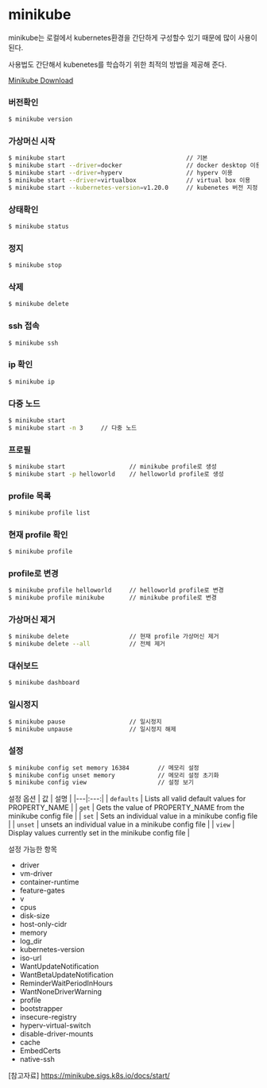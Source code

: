 # minikube

minikube는 로컬에서 kubernetes환경을 간단하게 구성할수 있기 때문에 많이 사용이 된다.

사용법도 간단해서 kubenetes를 학습하기 위한 최적의 방법을 제공해 준다.

[Minikube Download](https://minikube.sigs.k8s.io/docs/start/ "minikube installation")

### 버전확인
```bash
$ minikube version
```

### 가상머신 시작 
```bash
$ minikube start                                  // 기본
$ minikube start --driver=docker                  // docker desktop 이용
$ minikube start --driver=hyperv                  // hyperv 이용
$ minikube start --driver=virtualbox              // virtual box 이용
$ minikube start --kubernetes-version=v1.20.0     // kubenetes 버전 지정
```

### 상태확인
```bash
$ minikube status
```

### 정지
```bash
$ minikube stop
```

### 삭제
```bash
$ minikube delete
```

### ssh 접속
```bash
$ minikube ssh
```

### ip 확인
```bash
$ minikube ip
```

### 다중 노드
```bash
$ minikube start
$ minikube start -n 3     // 다중 노드
```

### 프로필
```bash
$ minikube start                  // minikube profile로 생성
$ minikube start -p helloworld    // helloworld profile로 생성
```

### profile 목록
```bash
$ minikube profile list
```

### 현재 profile 확인
```bash
$ minikube profile
```

### profile로 변경
```bash
$ minikube profile helloworld     // helloworld profile로 변경
$ minikube profile minikube       // minikube profile로 변경
```

### 가상머신 제거
```bash
$ minikube delete                 // 현재 profile 가상머신 제거
$ minikube delete --all           // 전체 제거
```

### 대쉬보드
```bash
$ minikube dashboard
```

### 일시정지
```bash
$ minikube pause                  // 일시정지
$ minikube unpause                // 일시정지 해제
```

### 설정
```bash
$ minikube config set memory 16384        // 메모리 설정
$ minikube config unset memory            // 메모리 설정 초기화
$ minikube config view                    // 설정 보기
```

설정 옵션
| 값 | 설명 |
|---|:---:|
| `defaults` |    Lists all valid default values for PROPERTY_NAME |
| `get` |         Gets the value of PROPERTY_NAME from the minikube config file |
| `set` |        Sets an individual value in a minikube config file |
| `unset` |      unsets an individual value in a minikube config file |
| `view` |       Display values currently set in the minikube config file |

설정 가능한 항목
 * driver
 * vm-driver
 * container-runtime
 * feature-gates
 * v
 * cpus
 * disk-size
 * host-only-cidr
 * memory
 * log_dir
 * kubernetes-version
 * iso-url
 * WantUpdateNotification
 * WantBetaUpdateNotification
 * ReminderWaitPeriodInHours
 * WantNoneDriverWarning
 * profile
 * bootstrapper
 * insecure-registry
 * hyperv-virtual-switch
 * disable-driver-mounts
 * cache
 * EmbedCerts
 * native-ssh

[참고자료] https://minikube.sigs.k8s.io/docs/start/

